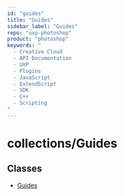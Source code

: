 ```yaml
---
id: "guides"
title: "Guides"
sidebar_label: "Guides"
repo: "uxp-photoshop"
product: "photoshop"
keywords: "
  - Creative Cloud
  - API Documentation
  - UXP
  - Plugins
  - JavaScript
  - ExtendScript
  - SDK
  - C++
  - Scripting
"
---
```


# collections/Guides

## Classes

- [Guides](/ps_reference/classes/guides/)
